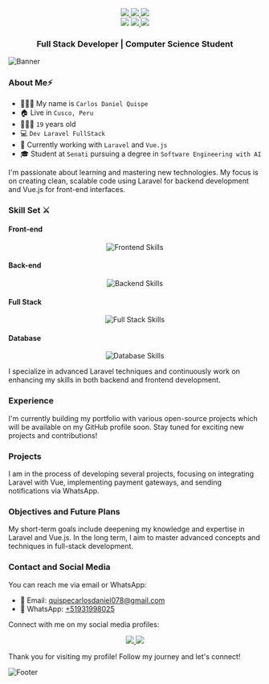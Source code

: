 <div align="center">
  <a href="https://www.linkedin.com/">
    <img src="https://img.shields.io/badge/-LinkedIn-6A5CB6?style=flat&logo=Linkedin&logoColor=white"/>
  </a>
  <a href="https://www.facebook.com/nfitec/">
    <img src="https://img.shields.io/badge/-Facebook-6A5CB6?style=flat&logo=Facebook&logoColor=white">
  </a>
  <a href="https://www.instagram.com/nizariyf_/">
    <img src="https://img.shields.io/badge/-Instagram-6A5CB6?style=flat&logo=Instagram&logoColor=white">
  </a>
</div>
<div align="center">
  <img src="https://visitor-badge.laobi.icu/badge?page_id=nizarfadlan&right_color=%236A5CB6&right_text=white" />
  <a href="https://wakatime.com/@b58ec643-eaf9-47b9-b755-cba1ef70cda2">
    <img src="https://wakatime.com/badge/user/b58ec643-eaf9-47b9-b755-cba1ef70cda2.svg"/>
  </a>
  <a href="https://github.com/nizarfadlan?tab=followers">
    <img src="https://img.shields.io/github/followers/nizarfadlan.svg?style=social&label=Follow">
  </a>
</div>

<h3 align="center">Full Stack Developer | Computer Science Student</h3>

![Banner](https://user-images.githubusercontent.com/73097560/115834477-dbab4500-a447-11eb-908a-139a6edaec5c.gif)

### About Me⚡

- 👨🏻‍💼 My name is `Carlos Daniel Quispe`
- 🏠 Live in `Cusco, Peru`
- 🧍🏻‍♂️ `19` years old
- 💻 `Dev Laravel FullStack`
- 🌟 Currently working with `Laravel` and `Vue.js`
- 🎓 Student at `Senati` pursuing a degree in `Software Engineering with AI`

I'm passionate about learning and mastering new technologies. My focus is on creating clean, scalable code using Laravel for backend development and Vue.js for front-end interfaces.

### Skill Set ⚔️

#### Front-end

<div align="center">
  <img src="https://skillicons.dev/icons?i=html,css,vue,tailwind" alt="Frontend Skills" />
</div>

#### Back-end

<div align="center">
  <img src="https://skillicons.dev/icons?i=nodejs,express,php,laravel" alt="Backend Skills" />
</div>

#### Full Stack

<div align="center">
  <img src="https://skillicons.dev/icons?i=laravel" alt="Full Stack Skills" />
</div>

#### Database

<div align="center">
  <img src="https://skillicons.dev/icons?i=postgres,mysql,sqlite,mongodb,redis" alt="Database Skills" />
</div>

I specialize in advanced Laravel techniques and continuously work on enhancing my skills in both backend and frontend development.

### Experience

I'm currently building my portfolio with various open-source projects which will be available on my GitHub profile soon. Stay tuned for exciting new projects and contributions!

### Projects

I am in the process of developing several projects, focusing on integrating Laravel with Vue, implementing payment gateways, and sending notifications via WhatsApp.

### Objectives and Future Plans

My short-term goals include deepening my knowledge and expertise in Laravel and Vue.js. In the long term, I aim to master advanced concepts and techniques in full-stack development.

### Contact and Social Media

You can reach me via email or WhatsApp:

- 📧 Email: [quispecarlosdaniel078@gmail.com](mailto:tardidaw@gmail.com)
- 📱 WhatsApp: [+51931998025](https://wa.me/51931998025)

Connect with me on my social media profiles:

<div align="center">
  <a href="https://www.linkedin.com/">
    <img src="https://img.shields.io/badge/-LinkedIn-6A5CB6?style=flat&logo=Linkedin&logoColor=white"/>
  </a>
  <a href="https://www.instagram.com/">
    <img src="https://img.shields.io/badge/-Instagram-6A5CB6?style=flat&logo=Instagram&logoColor=white">
  </a>
</div>

Thank you for visiting my profile! Follow my journey and let's connect!

![Footer](https://user-images.githubusercontent.com/73097560/115834477-dbab4500-a447-11eb-908a-139a6edaec5c.gif)
